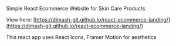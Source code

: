 Simple React Ecommerce Website for Skin Care Products

View here: [https://dimash-git.github.io/react-ecommerce-landing/](https://dimash-git.github.io/react-ecommerce-landing/)

This react app uses React Icons, Framer Motion for aesthetics
